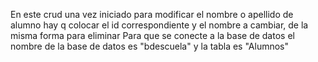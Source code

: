 En este crud una vez iniciado para modificar el nombre o apellido de alumno hay q colocar el id correspondiente y el nombre a cambiar, de la misma forma para eliminar
Para que se conecte a la base de datos el nombre de la base de datos es "bdescuela" y la tabla es "Alumnos"

